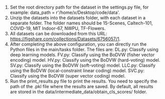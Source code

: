 
1. Set the root directory path for the dataset in the settings.py file, for example: data_path = r'/home/x/Desktop/code/data'.
2. Unzip the datasets into the datasets folder, with each dataset in a separate folder. The folder names should be 15-Scenes, Caltech-101, COVID-19, MIT Indoor-67, NWPU, TF-Flowers.
3. All datasets can be downloaded from this URL: https://figshare.com/collections/Datasets/6756057/1.
4. After completing the above configuration, you can directly run the Python files in the main/tasks folder. The files are:
        DL.py: Classify using deep learning models.
        FV.py: Classify using the BoDVW (fisher vector encoding) model.
        HV.py: Classify using the BoDVW (hard-voting) model.
        SV.py: Classify using the BoDVW (soft-voting) model.
        LLC.py: Classify using the BoDVW (local-constraint linear coding) model.
        SVC.py: Classify using the BoDVW (super vector coding) model.
5. Run the print_results.py file to print the results. You need to specify the path of the .pkl file where the results are saved. By default, all results are stored in the data/intermediate_data/obtain_cls_scores/ folder.
